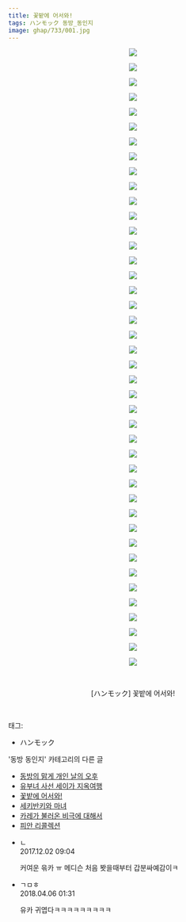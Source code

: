 ```yaml
---
title: 꽃밭에 어서와!
tags: ハンモック 동방_동인지
image: ghap/733/001.jpg
---
```

<div class="article">
<p style="text-align: center; clear: none; float: none;"><img src="{{ site.nasurl }}/ghap/733/001.jpg"/></p>
<p style="text-align: center; clear: none; float: none;"><img src="{{ site.nasurl }}/ghap/733/002.jpg"/></p>
<p style="text-align: center; clear: none; float: none;"><img src="{{ site.nasurl }}/ghap/733/003.jpg"/></p>
<p style="text-align: center; clear: none; float: none;"><img src="{{ site.nasurl }}/ghap/733/004.jpg"/></p>
<p style="text-align: center; clear: none; float: none;"><img src="{{ site.nasurl }}/ghap/733/005.jpg"/></p>
<p style="text-align: center; clear: none; float: none;"><img src="{{ site.nasurl }}/ghap/733/006.jpg"/></p>
<p style="text-align: center; clear: none; float: none;"><img src="{{ site.nasurl }}/ghap/733/007.jpg"/></p>
<p style="text-align: center; clear: none; float: none;"><img src="{{ site.nasurl }}/ghap/733/008.jpg"/></p>
<p style="text-align: center; clear: none; float: none;"><img src="{{ site.nasurl }}/ghap/733/009.jpg"/></p>
<p style="text-align: center; clear: none; float: none;"><img src="{{ site.nasurl }}/ghap/733/010.jpg"/></p>
<p style="text-align: center; clear: none; float: none;"><img src="{{ site.nasurl }}/ghap/733/011.jpg"/></p>
<p style="text-align: center; clear: none; float: none;"><img src="{{ site.nasurl }}/ghap/733/012.jpg"/></p>
<p style="text-align: center; clear: none; float: none;"><img src="{{ site.nasurl }}/ghap/733/013.jpg"/></p>
<p style="text-align: center; clear: none; float: none;"><img src="{{ site.nasurl }}/ghap/733/014.jpg"/></p>
<p style="text-align: center; clear: none; float: none;"><img src="{{ site.nasurl }}/ghap/733/015.jpg"/></p>
<p style="text-align: center; clear: none; float: none;"><img src="{{ site.nasurl }}/ghap/733/016.jpg"/></p>
<p style="text-align: center; clear: none; float: none;"><img src="{{ site.nasurl }}/ghap/733/017.jpg"/></p>
<p style="text-align: center; clear: none; float: none;"><img src="{{ site.nasurl }}/ghap/733/018.jpg"/></p>
<p style="text-align: center; clear: none; float: none;"><img src="{{ site.nasurl }}/ghap/733/019.jpg"/></p>
<p style="text-align: center; clear: none; float: none;"><img src="{{ site.nasurl }}/ghap/733/020.jpg"/></p>
<p style="text-align: center; clear: none; float: none;"><img src="{{ site.nasurl }}/ghap/733/021.jpg"/></p>
<p style="text-align: center; clear: none; float: none;"><img src="{{ site.nasurl }}/ghap/733/022.jpg"/></p>
<p style="text-align: center; clear: none; float: none;"><img src="{{ site.nasurl }}/ghap/733/023.jpg"/></p>
<p style="text-align: center; clear: none; float: none;"><img src="{{ site.nasurl }}/ghap/733/024.jpg"/></p>
<p style="text-align: center; clear: none; float: none;"><img src="{{ site.nasurl }}/ghap/733/025.jpg"/></p>
<p style="text-align: center; clear: none; float: none;"><img src="{{ site.nasurl }}/ghap/733/026.jpg"/></p>
<p style="text-align: center; clear: none; float: none;"><img src="{{ site.nasurl }}/ghap/733/027.jpg"/></p>
<p style="text-align: center; clear: none; float: none;"><img src="{{ site.nasurl }}/ghap/733/028.jpg"/></p>
<p style="text-align: center; clear: none; float: none;"><img src="{{ site.nasurl }}/ghap/733/029.jpg"/></p>
<p style="text-align: center; clear: none; float: none;"><img src="{{ site.nasurl }}/ghap/733/030.jpg"/></p>
<p style="text-align: center; clear: none; float: none;"><img src="{{ site.nasurl }}/ghap/733/031.jpg"/></p>
<p style="text-align: center; clear: none; float: none;"><img src="{{ site.nasurl }}/ghap/733/032.jpg"/></p>
<p style="text-align: center; clear: none; float: none;"><img src="{{ site.nasurl }}/ghap/733/033.jpg"/></p>
<p style="text-align: center; clear: none; float: none;"><img src="{{ site.nasurl }}/ghap/733/034.jpg"/></p>
<p style="text-align: center; clear: none; float: none;"><img src="{{ site.nasurl }}/ghap/733/035.jpg"/></p>
<p style="text-align: center; clear: none; float: none;"><img src="{{ site.nasurl }}/ghap/733/036.jpg"/></p>
<p style="text-align: center; clear: none; float: none;"><img src="{{ site.nasurl }}/ghap/733/037.jpg"/></p>
<p style="text-align: center; clear: none; float: none;"><img src="{{ site.nasurl }}/ghap/733/038.jpg"/></p>
<p style="text-align: center; clear: none; float: none;"><img src="{{ site.nasurl }}/ghap/733/039.jpg"/></p>
<p style="text-align: center; clear: none; float: none;"><img src="{{ site.nasurl }}/ghap/733/040.jpg"/></p>
<p style="text-align: center; clear: none; float: none;"><img src="{{ site.nasurl }}/ghap/733/041.jpg"/></p>
<p style="text-align: center; clear: none; float: none;"><img src="{{ site.nasurl }}/ghap/733/042.jpg"/></p>
<p style="text-align: center; clear: none; float: none;"><br/></p>
<p style="text-align: center; clear: none; float: none;">[ハンモック] 꽃밭에 어서와!</p>
<p><br/></p>
</div><div class="tagTrail">
<p>태그: </p>
<ul>
<li>ハンモック</li>
</ul>
</div><div class="another">
<p>'동방 동인지' 카테고리의 다른 글</p>
<ul>
<li><a href="/2016-07-07-ghap_736">동방의 맑게 개인 날의 오후</a></li>
<li><a href="/2016-07-07-ghap_734">유부녀 사선 세이가 지옥여행</a></li>
<li><a href="/2016-07-07-ghap_733">꽃밭에 어서와!</a></li>
<li><a href="/2016-07-07-ghap_732">세키반키와 마녀</a></li>
<li><a href="/2016-07-07-ghap_731">카레가 불러온 비극에 대해서</a></li>
<li><a href="/2016-07-07-ghap_730">피안 리콜렉션</a></li>
</ul>
</div><div class="cb_module cb_fluid">
<div class="cb_wrt cb_profile">
<div class="comment">
<ul>
<li class="cb_thumb_off" id="comment15142775">
<div class="cb_comment_area">
<div class="cb_info_area">
<div class="cb_section">
<span class="cb_nick_name">ㄴ</span>
</div>
<div class="cb_section">
<span class="cb_date">2017.12.02 09:04 </span>
</div>
</div>
<div class="cb_dsc_comment">
<p class="cb_dsc">
											커여운 윾카 ㅠ 메디슨 처음 봣을때부터 갑분싸예감이ㅋ
										</p>
</div>
</div></li>
<li class="cb_thumb_off" id="comment15234155">
<div class="cb_comment_area">
<div class="cb_info_area">
<div class="cb_section">
<span class="cb_nick_name">ㄱㅁㅎ</span>
</div>
<div class="cb_section">
<span class="cb_date">2018.04.06 01:31 </span>
</div>
</div>
<div class="cb_dsc_comment">
<p class="cb_dsc">
											유카 귀엽다ㅋㅋㅋㅋㅋㅋㅋㅋㅋ
										</p>
</div>
</div></li>
</ul>
</div>
</div><!-- commentList close -->
</div>